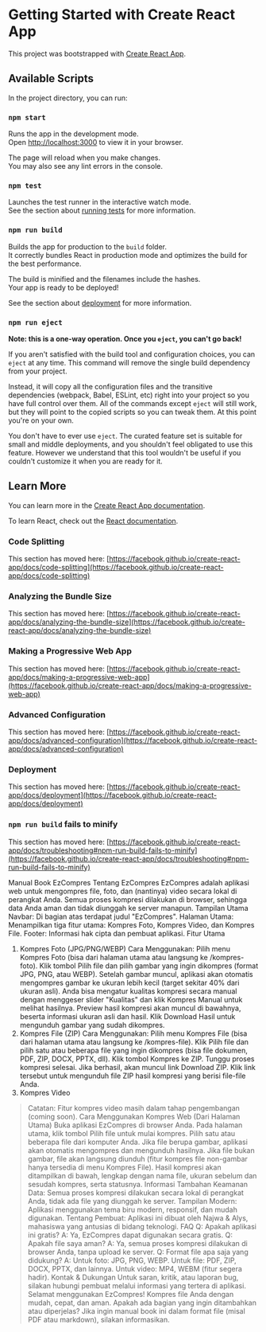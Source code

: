 # Getting Started with Create React App

This project was bootstrapped with [Create React App](https://github.com/facebook/create-react-app).

## Available Scripts

In the project directory, you can run:

### `npm start`

Runs the app in the development mode.\
Open [http://localhost:3000](http://localhost:3000) to view it in your browser.

The page will reload when you make changes.\
You may also see any lint errors in the console.

### `npm test`

Launches the test runner in the interactive watch mode.\
See the section about [running tests](https://facebook.github.io/create-react-app/docs/running-tests) for more information.

### `npm run build`

Builds the app for production to the `build` folder.\
It correctly bundles React in production mode and optimizes the build for the best performance.

The build is minified and the filenames include the hashes.\
Your app is ready to be deployed!

See the section about [deployment](https://facebook.github.io/create-react-app/docs/deployment) for more information.

### `npm run eject`

**Note: this is a one-way operation. Once you `eject`, you can't go back!**

If you aren't satisfied with the build tool and configuration choices, you can `eject` at any time. This command will remove the single build dependency from your project.

Instead, it will copy all the configuration files and the transitive dependencies (webpack, Babel, ESLint, etc) right into your project so you have full control over them. All of the commands except `eject` will still work, but they will point to the copied scripts so you can tweak them. At this point you're on your own.

You don't have to ever use `eject`. The curated feature set is suitable for small and middle deployments, and you shouldn't feel obligated to use this feature. However we understand that this tool wouldn't be useful if you couldn't customize it when you are ready for it.

## Learn More

You can learn more in the [Create React App documentation](https://facebook.github.io/create-react-app/docs/getting-started).

To learn React, check out the [React documentation](https://reactjs.org/).

### Code Splitting

This section has moved here: [https://facebook.github.io/create-react-app/docs/code-splitting](https://facebook.github.io/create-react-app/docs/code-splitting)

### Analyzing the Bundle Size

This section has moved here: [https://facebook.github.io/create-react-app/docs/analyzing-the-bundle-size](https://facebook.github.io/create-react-app/docs/analyzing-the-bundle-size)

### Making a Progressive Web App

This section has moved here: [https://facebook.github.io/create-react-app/docs/making-a-progressive-web-app](https://facebook.github.io/create-react-app/docs/making-a-progressive-web-app)

### Advanced Configuration

This section has moved here: [https://facebook.github.io/create-react-app/docs/advanced-configuration](https://facebook.github.io/create-react-app/docs/advanced-configuration)

### Deployment

This section has moved here: [https://facebook.github.io/create-react-app/docs/deployment](https://facebook.github.io/create-react-app/docs/deployment)

### `npm run build` fails to minify

This section has moved here: [https://facebook.github.io/create-react-app/docs/troubleshooting#npm-run-build-fails-to-minify](https://facebook.github.io/create-react-app/docs/troubleshooting#npm-run-build-fails-to-minify)

Manual Book EzCompres
Tentang EzCompres
EzCompres adalah aplikasi web untuk mengompres file, foto, dan (nantinya) video secara lokal di perangkat Anda. Semua proses kompresi dilakukan di browser, sehingga data Anda aman dan tidak diunggah ke server manapun.
Tampilan Utama
Navbar: Di bagian atas terdapat judul "EzCompres".
Halaman Utama: Menampilkan tiga fitur utama: Kompres Foto, Kompres Video, dan Kompres File.
Footer: Informasi hak cipta dan pembuat aplikasi.
Fitur Utama
1. Kompres Foto (JPG/PNG/WEBP)
Cara Menggunakan:
Pilih menu Kompres Foto (bisa dari halaman utama atau langsung ke /kompres-foto).
Klik tombol Pilih file dan pilih gambar yang ingin dikompres (format JPG, PNG, atau WEBP).
Setelah gambar muncul, aplikasi akan otomatis mengompres gambar ke ukuran lebih kecil (target sekitar 40% dari ukuran asli).
Anda bisa mengatur kualitas kompresi secara manual dengan menggeser slider "Kualitas" dan klik Kompres Manual untuk melihat hasilnya.
Preview hasil kompresi akan muncul di bawahnya, beserta informasi ukuran asli dan hasil.
Klik Download Hasil untuk mengunduh gambar yang sudah dikompres.
2. Kompres File (ZIP)
Cara Menggunakan:
Pilih menu Kompres File (bisa dari halaman utama atau langsung ke /kompres-file).
Klik Pilih file dan pilih satu atau beberapa file yang ingin dikompres (bisa file dokumen, PDF, ZIP, DOCX, PPTX, dll).
Klik tombol Kompres ke ZIP.
Tunggu proses kompresi selesai. Jika berhasil, akan muncul link Download ZIP.
Klik link tersebut untuk mengunduh file ZIP hasil kompresi yang berisi file-file Anda.
3. Kompres Video
> Catatan: Fitur kompres video masih dalam tahap pengembangan (coming soon).
Cara Menggunakan Kompres Web (Dari Halaman Utama)
Buka aplikasi EzCompres di browser Anda.
Pada halaman utama, klik tombol Pilih file untuk mulai kompres.
Pilih satu atau beberapa file dari komputer Anda.
Jika file berupa gambar, aplikasi akan otomatis mengompres dan mengunduh hasilnya.
Jika file bukan gambar, file akan langsung diunduh (fitur kompres file non-gambar hanya tersedia di menu Kompres File).
Hasil kompresi akan ditampilkan di bawah, lengkap dengan nama file, ukuran sebelum dan sesudah kompres, serta statusnya.
Informasi Tambahan
Keamanan Data: Semua proses kompresi dilakukan secara lokal di perangkat Anda, tidak ada file yang diunggah ke server.
Tampilan Modern: Aplikasi menggunakan tema biru modern, responsif, dan mudah digunakan.
Tentang Pembuat: Aplikasi ini dibuat oleh Najwa & Alys, mahasiswa yang antusias di bidang teknologi.
FAQ
Q: Apakah aplikasi ini gratis?
A: Ya, EzCompres dapat digunakan secara gratis.
Q: Apakah file saya aman?
A: Ya, semua proses kompresi dilakukan di browser Anda, tanpa upload ke server.
Q: Format file apa saja yang didukung?
A: Untuk foto: JPG, PNG, WEBP. Untuk file: PDF, ZIP, DOCX, PPTX, dan lainnya. Untuk video: MP4, WEBM (fitur segera hadir).
Kontak & Dukungan
Untuk saran, kritik, atau laporan bug, silakan hubungi pembuat melalui informasi yang tertera di aplikasi.
Selamat menggunakan EzCompres! Kompres file Anda dengan mudah, cepat, dan aman.
Apakah ada bagian yang ingin ditambahkan atau diperjelas? Jika ingin manual book ini dalam format file (misal PDF atau markdown), silakan informasikan.